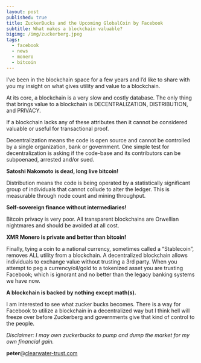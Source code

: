 ```yaml
---
layout: post
published: true
title: ZuckerBucks and the Upcoming GlobalCoin by Facebook
subtitle: What makes a blockchain valuable?
bigimg: /img/zuckerberg.jpeg
tags:
  - facebook
  - news
  - monero
  - bitcoin
---
```

I’ve been in the blockchain space for a few years and I’d like to share with you my insight on what gives utility and value to a blockchain.

At its core, a blockchain is a very slow and costly database. The only thing that brings value to a blockchain is DECENTRALIZATION, DISTRIBUTION, and PRIVACY.

If a blockchain lacks any of these attributes then it cannot be considered valuable or useful for transactional proof.

Decentralization means the code is open source and cannot be controlled by a single organization, bank or government. One simple test for decentralization is asking if the code-base and its contributors can be subpoenaed, arrested and/or sued.

**Satoshi Nakomoto is dead, long live bitcoin!**

Distribution means the code is being operated by a statistically significant group of individuals that cannot collude to alter the ledger. This is measurable through node count and mining throughput.

**Self-sovereign finance without intermediaries!**

Bitcoin privacy is very poor. All transparent blockchains are Orwellian nightmares and should be avoided at all cost.

**XMR Monero is private and better than bitcoin!**

Finally, tying a coin to a national currency, sometimes called a “Stablecoin”, removes ALL utility from a blockchain. A decentralized blockchain allows individuals to exchange value without trusting a 3rd party. When you attempt to peg a currency/oil/gold to a tokenized asset you are trusting Facebook; which is ignorant and no better than the legacy banking systems we have now.

**A blockchain is backed by nothing except math(s).**

I am interested to see what zucker bucks becomes. There is a way for Facebook to utilize a blockchain in a decentralized way but I think hell will freeze over before Zuckerberg and governments give that kind of control to the people.

_Disclaimer: I may own zuckerbucks to pump and dump the market for my own financial gain._


**peter**@[clearwater-trust.com](https://clearwater-trust.com)
